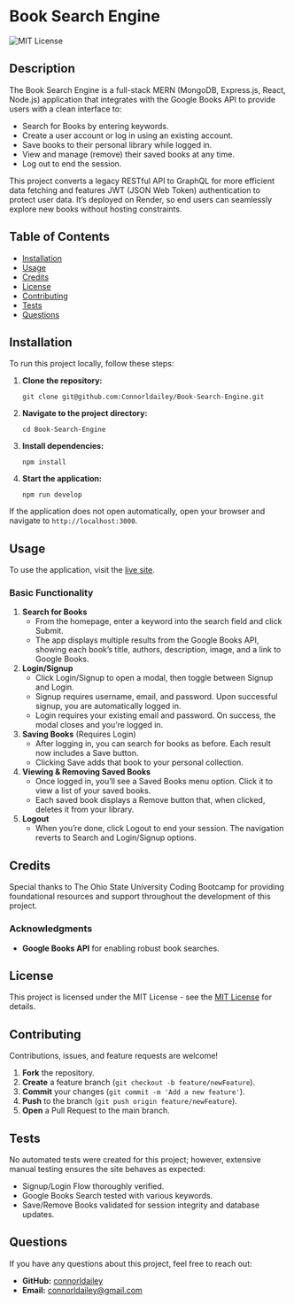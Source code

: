 # Book Search Engine

![MIT License](https://img.shields.io/badge/License-MIT-yellow.svg)

## Description 

The Book Search Engine is a full-stack MERN (MongoDB, Express.js, React, Node.js) application that integrates with the Google Books API to provide users with a clean interface to:

- Search for Books by entering keywords.
- Create a user account or log in using an existing account.
- Save books to their personal library while logged in.
- View and manage (remove) their saved books at any time.
- Log out to end the session.

This project converts a legacy RESTful API to GraphQL for more efficient data fetching and features JWT (JSON Web Token) authentication to protect user data. It’s deployed on Render, so end users can seamlessly explore new books without hosting constraints.

## Table of Contents 

- [Installation](#installation)
- [Usage](#usage)
- [Credits](#credits)
- [License](#license)
- [Contributing](#contributing)
- [Tests](#tests)
- [Questions](#questions) 

## Installation 

To run this project locally, follow these steps: 

1. **Clone the repository:**

    `git clone git@github.com:Connorldailey/Book-Search-Engine.git`

2. **Navigate to the project directory:**

    `cd Book-Search-Engine`

3. **Install dependencies:**

    `npm install`

4. **Start the application:**

    `npm run develop`

If the application does not open automatically, open your browser and navigate to `http://localhost:3000`.

## Usage 

To use the application, visit the [live site](https://book-search-engine-n0dv.onrender.com).

### Basic Functionality

1. **Search for Books**
    - From the homepage, enter a keyword into the search field and click Submit.
    - The app displays multiple results from the Google Books API, showing each book’s title, authors, description, image, and a link to Google Books.
2. **Login/Signup**
    - Click Login/Signup to open a modal, then toggle between Signup and Login.
    - Signup requires username, email, and password. Upon successful signup, you are automatically logged in.
    - Login requires your existing email and password. On success, the modal closes and you’re logged in.
3. **Saving Books** (Requires Login)
    - After logging in, you can search for books as before. Each result now includes a Save button.
    - Clicking Save adds that book to your personal collection.
4. **Viewing & Removing Saved Books**
    - Once logged in, you’ll see a Saved Books menu option. Click it to view a list of your saved books.
    - Each saved book displays a Remove button that, when clicked, deletes it from your library.
5. **Logout**
    - When you’re done, click Logout to end your session. The navigation reverts to Search and Login/Signup options.

## Credits 

Special thanks to The Ohio State University Coding Bootcamp for providing foundational resources and support throughout the development of this project.

### Acknowledgments
- **Google Books API** for enabling robust book searches.

## License 

This project is licensed under the MIT License - see the [MIT License](https://opensource.org/licenses/MIT) for details. 

## Contributing 

Contributions, issues, and feature requests are welcome!

1. **Fork** the repository.
2. **Create** a feature branch (`git checkout -b feature/newFeature`).
3. **Commit** your changes (`git commit -m 'Add a new feature'`).
4. **Push** to the branch (`git push origin feature/newFeature`).
5. **Open** a Pull Request to the main branch.

## Tests 

No automated tests were created for this project; however, extensive manual testing ensures the site behaves as expected:
- Signup/Login Flow thoroughly verified.
- Google Books Search tested with various keywords.
- Save/Remove Books validated for session integrity and database updates.

## Questions 

If you have any questions about this project, feel free to reach out: 

- **GitHub:** [connorldailey](https://github.com/connorldailey)
- **Email:** connorldailey@gmail.com